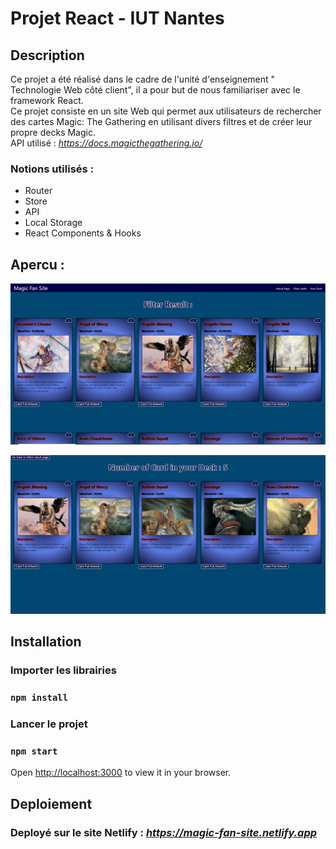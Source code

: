 # Projet React - IUT Nantes

## Description

Ce projet a été réalisé dans le cadre de l'unité d'enseignement " Technologie Web côté client", il a pour but de nous familiariser avec le framework React. <br>
Ce projet consiste en un site Web qui permet aux utilisateurs de rechercher des cartes Magic: The Gathering en utilisant divers filtres et de créer leur propre decks Magic. <br>
API utilisé : *https://docs.magicthegathering.io/*

### Notions utilisés :

-   Router
-   Store
-   API
-   Local Storage
-   React Components & Hooks

## Apercu :

![page Cards](assets/pageCards.PNG)

![page Deck](assets/pageDeck.PNG)

## Installation

### Importer les librairies

### `npm install`

### Lancer le projet

### `npm start`

Open [http://localhost:3000](http://localhost:3000) to view it in your browser.

## Deploiement

### Deployé sur le site Netlify : *https://magic-fan-site.netlify.app*

